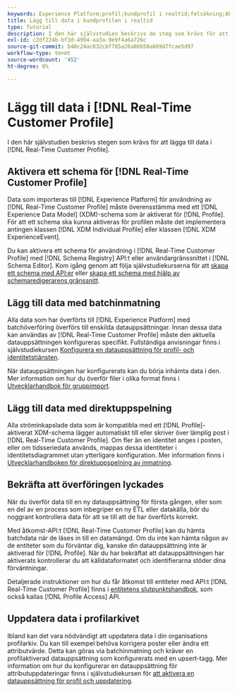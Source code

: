 ```yaml
---
keywords: Experience Platform;profil;kundprofil i realtid;felsökning;API;aktivera profil;Aktivera profil
title: Lägg till data i kundprofilen i realtid
type: Tutorial
description: I den här självstudien beskrivs de steg som krävs för att lägga till data i kundprofilen i realtid.
exl-id: c2df224b-bf3d-4994-aa3a-9e9f4a6a726c
source-git-commit: b48c24ac032cbf785a26a86b50a669d7fcae5d97
workflow-type: tm+mt
source-wordcount: '452'
ht-degree: 0%

---
```



# Lägg till data i [!DNL Real-Time Customer Profile]

I den här självstudien beskrivs stegen som krävs för att lägga till data i [!DNL Real-Time Customer Profile].

## Aktivera ett schema för [!DNL Real-Time Customer Profile]

Data som importeras till [!DNL Experience Platform] för användning av [!DNL Real-Time Customer Profile] måste överensstämma med ett [!DNL Experience Data Model] (XDM)-schema som är aktiverat för [!DNL Profile]. För att ett schema ska kunna aktiveras för profilen måste det implementera antingen klassen [!DNL XDM Individual Profile] eller klassen [!DNL XDM ExperienceEvent].

Du kan aktivera ett schema för användning i [!DNL Real-Time Customer Profile] med [!DNL Schema Registry] API:t eller användargränssnittet i [!DNL Schema Editor]. Kom igång genom att följa självstudiekurserna för att [skapa ett schema med API:er](../../xdm/tutorials/create-schema-api.md) eller [skapa ett schema med hjälp av schemaredigerarens gränssnitt](../../xdm/tutorials/create-schema-ui.md).

## Lägg till data med batchinmatning

Alla data som har överförts till [!DNL Experience Platform] med batchöverföring överförs till enskilda datauppsättningar. Innan dessa data kan användas av [!DNL Real-Time Customer Profile] måste den aktuella datauppsättningen konfigureras specifikt. Fullständiga anvisningar finns i självstudiekursen [Konfigurera en datauppsättning för profil- och identitetstjänsten](dataset-configuration.md).

När datauppsättningen har konfigurerats kan du börja inhämta data i den. Mer information om hur du överför filer i olika format finns i [Utvecklarhandbok för gruppimport](../../ingestion/batch-ingestion/api-overview.md).

## Lägg till data med direktuppspelning

Alla ströminkapslade data som är kompatibla med ett [!DNL Profile]-aktiverat XDM-schema lägger automatiskt till eller skriver över lämplig post i [!DNL Real-Time Customer Profile]. Om fler än en identitet anges i posten, eller om tidsseriedata används, mappas dessa identiteter i identitetsdiagrammet utan ytterligare konfiguration. Mer information finns i [Utvecklarhandboken för direktuppspelning av inmatning](../../ingestion/tutorials/streaming-record-data.md).

## Bekräfta att överföringen lyckades

När du överför data till en ny datauppsättning för första gången, eller som en del av en process som inbegriper en ny ETL eller datakälla, bör du noggrant kontrollera data för att se till att de har överförts korrekt.

Med åtkomst-API:t [!DNL Real-Time Customer Profile] kan du hämta batchdata när de läses in till en datamängd. Om du inte kan hämta någon av de entiteter som du förväntar dig, kanske din datauppsättning inte är aktiverad för [!DNL Profile]. När du har bekräftat att datauppsättningen har aktiverats kontrollerar du att källdataformatet och identifierarna stöder dina förväntningar.

Detaljerade instruktioner om hur du får åtkomst till entiteter med API:t [!DNL Real-Time Customer Profile] finns i [entitetens slutpunktshandbok](../api/entities.md), som också kallas [!DNL Profile Access] API.

## Uppdatera data i profilarkivet

Ibland kan det vara nödvändigt att uppdatera data i din organisations profilarkiv. Du kan till exempel behöva korrigera poster eller ändra ett attributvärde. Detta kan göras via batchinmatning och kräver en profilaktiverad datauppsättning som konfigurerats med en upsert-tagg. Mer information om hur du konfigurerar en datauppsättning för attributuppdateringar finns i självstudiekursen för [att aktivera en datauppsättning för profil och uppdatering](../../catalog/datasets/enable-upsert.md).
